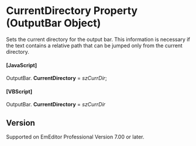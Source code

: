 # CurrentDirectory Property (OutputBar Object)

Sets the current directory for the output bar. This information is necessary if the text contains a relative path that can be jumped only from the current directory.

#### \[JavaScript\]

OutputBar. **CurrentDirectory** = _szCurrDir_;

#### \[VBScript\]

OutputBar. **CurrentDirectory** = _szCurrDir_

## Version

Supported on EmEditor Professional Version 7.00 or later.